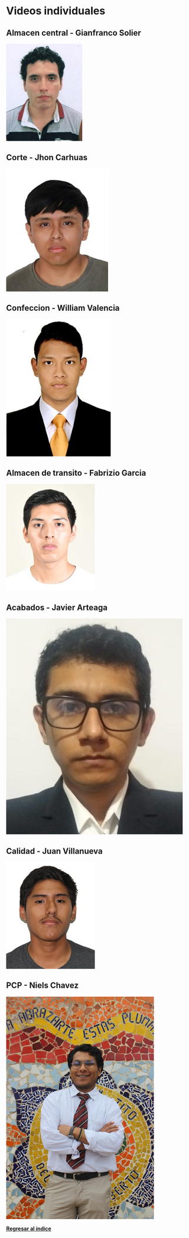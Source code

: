 # Videos individuales
## Almacen central - Gianfranco Solier

[![](../Integrantes/Gianfranco%20Solier/Gianfranco%20Solier.png)](https://www.youtube.com/)

## Corte - Jhon Carhuas

[![](../Integrantes/Jhon%20Carhuas/Jhon%20Carhuas.png)](https://youtu.be/hV6i-bv4zoM)

## Confeccion - William Valencia

[![](../Integrantes/William%20Valencia/William%20Valencia.jpg)](https://www.youtube.com/)

## Almacen de transito - Fabrizio Garcia

[![](../Integrantes/Fabrizio%20Garcia/Fabrizio%20Garcia.jpg)](https://www.youtube.com/)

## Acabados - Javier Arteaga

[![](../Integrantes/Javier%20Arteaga/Javier%20Arteaga.jpg)](https://www.youtube.com/watch?v=lK8CqO9n8JY)


## Calidad - Juan Villanueva

[![](../Integrantes/Juan%20Villanueva/Juan%20Villanueva.jpg)](https://youtu.be/PlrtiNjb6HQ)

## PCP - Niels Chavez

[![](../Integrantes/Niels%20Chavez/Niels%20Chavez.jpg)](https://www.youtube.com/)

**[Regresar al índice](../README.md)**
